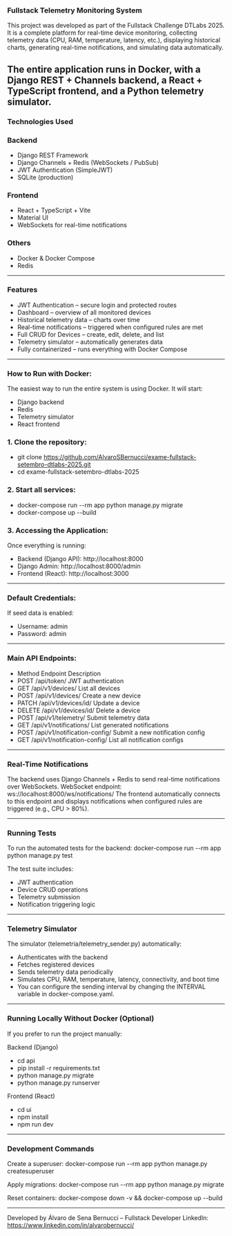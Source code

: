 ### Fullstack Telemetry Monitoring System

This project was developed as part of the Fullstack Challenge DTLabs 2025.
It is a complete platform for real-time device monitoring, collecting telemetry data (CPU, RAM, temperature, latency, etc.), displaying historical charts, generating real-time notifications, and simulating data automatically.

The entire application runs in Docker, with a Django REST + Channels backend, a React + TypeScript frontend, and a Python telemetry simulator.
---

### Technologies Used

### Backend
- Django REST Framework
- Django Channels + Redis (WebSockets / PubSub)
- JWT Authentication (SimpleJWT)
- SQLite (production)

### Frontend
- React + TypeScript + Vite
- Material UI
- WebSockets for real-time notifications

### Others
- Docker & Docker Compose
- Redis

---

### Features

- JWT Authentication – secure login and protected routes
- Dashboard – overview of all monitored devices
- Historical telemetry data – charts over time
- Real-time notifications – triggered when configured rules are met
- Full CRUD for Devices – create, edit, delete, and list
- Telemetry simulator – automatically generates data
- Fully containerized – runs everything with Docker Compose
  
---

### How to Run with Docker:

The easiest way to run the entire system is using Docker. It will start:
- Django backend
- Redis
- Telemetry simulator
- React frontend

### 1. Clone the repository:
- git clone https://github.com/AlvaroSBernucci/exame-fullstack-setembro-dtlabs-2025.git
- cd exame-fullstack-setembro-dtlabs-2025

### 2. Start all services:
- docker-compose run --rm app python manage.py migrate
- docker-compose up --build

### 3. Accessing the Application:
Once everything is running:
- Backend (Django API): http://localhost:8000
- Django Admin: http://localhost:8000/admin
- Frontend (React): http://localhost:3000

---

### Default Credentials:
If seed data is enabled:
- Username: admin
- Password: admin

---

### Main API Endpoints:
- Method	       Endpoint	                        Description
- POST	        /api/token/	                      JWT authentication
- GET	          /api/v1/devices/	                List all devices
- POST	        /api/v1/devices/	                Create a new device
- PATCH	        /api/v1/devices/id/	              Update a device
- DELETE	      /api/v1/devices/id/	              Delete a device
- POST	        /api/v1/telemetry/	              Submit telemetry data
- GET	          /api/v1/notifications/	          List generated notifications
- POST	        /api/v1/notification-config/      Submit a new notification config
- GET	          /api/v1/notification-config/	    List all notification configs

---

### Real-Time Notifications
The backend uses Django Channels + Redis to send real-time notifications over WebSockets.
WebSocket endpoint:
ws://localhost:8000/ws/notifications/
The frontend automatically connects to this endpoint and displays notifications when configured rules are triggered (e.g., CPU > 80%).

---

### Running Tests
To run the automated tests for the backend:
docker-compose run --rm app python manage.py test

The test suite includes:
- JWT authentication
- Device CRUD operations
- Telemetry submission
- Notification triggering logic

---

### Telemetry Simulator
The simulator (telemetria/telemetry_sender.py) automatically:
- Authenticates with the backend
- Fetches registered devices
- Sends telemetry data periodically
- Simulates CPU, RAM, temperature, latency, connectivity, and boot time
- You can configure the sending interval by changing the INTERVAL variable in docker-compose.yaml.

---

### Running Locally Without Docker (Optional)
If you prefer to run the project manually:

Backend (Django)
- cd api
- pip install -r requirements.txt
- python manage.py migrate
- python manage.py runserver

Frontend (React)
- cd ui
- npm install
- npm run dev

---

### Development Commands
  Create a superuser:
  docker-compose run --rm app python manage.py createsuperuser
  
  Apply migrations:
  docker-compose run --rm app python manage.py migrate
  
  Reset containers:
  docker-compose down -v && docker-compose up --build

--- 

Developed by Álvaro de Sena Bernucci – Fullstack Developer
LinkedIn: https://www.linkedin.com/in/alvarobernucci/
